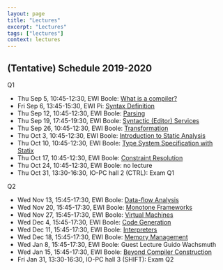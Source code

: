 ```yaml
---
layout: page
title: "Lectures"
excerpt: "Lectures"
tags: ["lectures"]
context: lectures
---
```

<!--
image:
   feature: "lecture.jpg"
   credit: Delft University of Technology
   creditlink: http://repository.tudelft.nl/view/MMP/uuid%3Aa2f25709-c56e-453e-9394-4a05acf603a4/
-->

## (Tentative) Schedule 2019-2020

Q1

* Thu Sep 5, 10:45-12:30, EWI Boole: [What is a compiler?](introduction/)
* Fri Sep 6, 13:45-15:30, EWI Pi: [Syntax Definition](syntax/syntax-definition)
* Thu Sep 12, 10:45-12:30, EWI Boole: [Parsing](syntax/parsing)
* Thu Sep 19, 17:45-19:30, EWI Boole: [Syntactic (Editor) Services](syntax/editor-services)
* Thu Sep 26, 10:45-12:30, EWI Boole: [Transformation](transformation/)
* Thu Oct 3, 10:45-12:30, EWI Boole: [Introduction to Static Analysis](statics/static-analysis)
* Thu Oct 10, 10:45-12:30, EWI Boole: [Type System Specification with Statix](statics/type-checking)
* Thu Oct 17, 10:45-12:30, EWI Boole: [Constraint Resolution](statics/constraint-resolution)
* Thu Oct 24, 10:45-12:30, EWI Boole: no lecture
* Thu Oct 31, 13:30-16:30, IO-PC hall 2 (CTRL): Exam Q1

Q2

* Wed Nov 13, 15:45-17:30, EWI Boole: [Data-flow Analysis](statics/dataflow-analysis)
* Wed Nov 20, 15:45-17:30, EWI Boole: [Monotone Frameworks](statics/monotone-frameworks)
* Wed Nov 27, 15:45-17:30, EWI Boole: [Virtual Machines](dynamics/virtual-machines)
* Wed Dec 4, 15:45-17:30, EWI Boole: [Code Generation](dynamics/code-generation)
* Wed Dec 11, 15:45-17:30, EWI Boole: [Interpreters](dynamics/interpreters)
* Wed Dec 18, 15:45-17:30, EWI Boole: [Memory Management](dynamics/memory-management)
* Wed Jan 8, 15:45-17:30, EWI Boole: Guest Lecture Guido Wachsmuth
* Wed Jan 15, 15:45-17:30, EWI Boole: [Beyond Compiler Construction](applications/conclusion)
* Fri Jan 31, 13:30-16:30, IO-PC hall 3 (SHIFT): Exam Q2

<!--
## (Tentative) Schedule 2018-2019

Q1

* Tue Sep 4, 17:45-19:30, EWI Boole: [What is a compiler?](introduction/)
* Fri Sep 7, 13:45-15:30, EWI Chip: [Syntax Definition](syntax/syntax-definition)
* Tue Sep 11, 17:45-19:30, EWI Boole: [Syntactic (Editor) Services](syntax/editor-services)
* Tue Sep 18, 17:45-19:30, EWI Boole: [Parsing](syntax/parsing)
* Tue Sep 25, 17:45-19:30, EWI Boole: [Transformation](transformation/)
* Tue Oct 2, 17:45-19:30, EWI Boole: [Introduction to Static Analysis](statics/static-analysis)
* Tue Oct 9, 17:45-19:30, EWI Boole: [Type Checking](statics/type-checking)
* Tue Oct 16, 17:45-19:30, EWI Boole: [Specifications with NaBL2](statics/type-constraints)
* Tue Oct 23, 17:45-19:30, EWI Boole: [Constraint Resolution](statics/constraint-resolution)
* Thu, Nov 1, 13:30-16:30, LR-CZ J: Exam Q2

Q2

* Tue Nov 13, 10:45-12:30, CT-CZ D: [Data-flow Analysis](statics/dataflow-analysis)
* Tue Nov 20, 10:45-12:30, CT-CZ D: [Monotone Frameworks](statics/monotone-frameworks)
* Tue Nov 27, 10:45-12:30, CT-CZ D: [Virtual Machines](dynamics/virtual-machines)
* Tue Dec 4, 10:45-12:30, CT-CZ D: [Code Generation](dynamics/code-generation)
* Tue Dec 11, 10:45-12:30, CT-CZ D: [Interpreters](dynamics/interpreters)
* Tue Dec 18, 10:45-12:30, CT-CZ D: [Memory Management](dynamics/memory-management)
* Tue Jan 8, 10:45-12:30, CT-CZ D: [Domain-Specific Languages for Parallel Graph AnalytiX (PGX)](applications/graph-analytix) Guest lecture Guido Wachsmuth
* Tue Jan 15, 10:45-12:30, CT-CZ D: [Beyond Compiler Construction](applications/conclusion)
* Tue, Jan 29, 18:30-21:30, DW-IZ 1: Exam Q3


<!--
## Schedule 2017-2018

topic schedule is tentative

Q1

* Fri Sep 8, 13:45-15:30, 3mE - IZ G: [What is a compiler? (Introduction)](http://www.declare-your-language.org/en/latest/source/introduction/index.html)
* Tue Sep 12, 17:45-19:30, EWI Pi: [Syntax Definition](http://www.declare-your-language.org/en/latest/source/syntax/syntax-definition.html#slides)
* Tue Sep 19, 17:45-19:30, EWI Pi: [Syntactic (Editor) Services](http://www.declare-your-language.org/en/latest/source/syntax/syntax-definition.html#slides)
* Tue Sep 26, 17:45-19:30, EWI Pi: [Transformation by Strategic Term Rewriting](http://www.declare-your-language.org/en/latest/source/transformation/index.html)
* Tue Oct 3, 17:45-19:30, EWI Pi: [Name Resolution](http://www.declare-your-language.org/en/latest/source/statics/index.html)
* Tue Oct 10, 17:45-19:30, EWI Pi: [Type Constraints](http://www.declare-your-language.org/en/latest/source/statics/index.html)
* Tue Oct 17, 17:45-19:30, EWI Pi: [Constraint Resolution I](http://www.declare-your-language.org/en/latest/source/statics/index.html)
* Tue Oct 24, 17:45-19:30, EWI Pi: [Constraint Resolution II](http://www.declare-your-language.org/en/latest/source/statics/index.html)

Q2

* Tue Nov 14, 17:45-19:30, EWI Pi: [Dynamic Semantics](specification/dynamic-semantics)
* Tue Nov 21, 17:45-19:30, EWI Pi: [Virtual Machines & Code Generation](techniques/virtual-machines)
* Tue Nov 28, 17:45-19:30, EWI Pi: [Dataflow Analysis](techniques/dataflow-analysis)
* Tue Dec 5, 17:45-19:30, EWI Pi: [Garbage Collection](techniques/garbage-collection)
* Tue Dec 12, 17:45-19:30, EWI Pi: Just-in-Time Compilation (Interpreters & Partial Evaluation)
* Tue Dec 19, 17:45-19:30, EWI Pi: Parsing
* Tue Jan 9, 17:45-19:30, EWI Pi: Disambiguation
* Tue Jan 16, 17:45-19:30, EWI Pi: (no lecture)
* Tue Jan 23, 17:45-19:30, EWI Pi: Overview

<!--
## Schedule 2016-2017


Lectures are organized in two introduction lectures and three general topics. The introduction lectures introduce software languages in general and imperative and object-oriented languages in particular.

The first topic focuses on declarative specification of compiler components as supported by state-of-the-art tools for compiler construction, including lexical syntax, context-free syntax, static semantics, and code generation.

In the second topic, we address techniques for the compilation and runtime environments of imperative and object-oriented languages, including data-flow analysis, register allocation, virtual machines, and memory management in detail.

In the final topic, we take a closer look on the inside working of compiler components and their generators. In particular, we study parsing algorithms and parser generation.


* Tue  9 September, 8:45,  Aula CZ A:  [Software Languages](introduction/software-languages)
* Tue  9 September, 10:45, Aula CZ A:  [Formal Grammars](specification/formal-grammars)
* Tue 13 September, 17:45, EWI Pi: [Syntax Definition](specification/syntax-definition)
* Tue 20 September, 17:45, EWI Pi: [Term Rewriting](specification/term-rewriting)
* Tue 27 September, 17:45, EWI Pi: Introduction [Static Analysis](specification/static-analysis) + [Imperative & Object-Oriented Programming Languages](introduction/imperative-oo-pl)
* Tue  4 October,   17:45, EWI Pi: [Lexical Analysis](generation/lexical-analysis)
* Tue 11 October,   17:45, EWI Pi: [Name Resolution](specification/name-resolution)
* Tue 18 October,   17:45, EWI Pi: [Constraint-based Type Checking](specification/type-checking)
* Tue 25 October,   17:45, EWI Pi: back-up

break

* Tue 15 November,  17:45, EWI Pi: [Dynamic Semantics](specification/dynamic-semantics)
* Tue 22 November,  17:45, EWI Pi: [Virtual Machines](techniques/virtual-machines)
* Tue 29 November,  17:45, EWI Pi: [Garbage Collection](techniques/garbage-collection)
* Tue  6 December,  17:45, EWI Pi: [Register Allocation](techniques/register-allocation)
* Tue 13 December,  17:45, EWI Pi: [Dataflow Analysis](techniques/dataflow-analysis)
* Tue 20 December,  17:45, EWI Pi: [LL Parsing](generation/ll-parsing)
* Tue 10 January,   17:45, EWI Pi: [LR Parsing](generation/lr-parsing)
* Tue 17 January,   17:45, EWI Pi: no lecture
* Tue 24 January,   17:45, EWI Pi: What is a compiler? and Exam preparation


## Schedule 2015/16

* Tue  8 September, 13:45, CT-CZ F:  [Software Languages](introduction/software-languages)
* Tue  8 September, 15:45, CT-CZ F:  [Formal Grammars](specification/formal-grammars)
* Wed  9 September, 17:45, EWI Chip: [Syntax Definition](specification/syntax-definition)
* Wed 16 September, 17:45, EWI Chip: [Imperative & Object-Oriented Programming Languages](introduction/imperative-oo-pl)
* Wed 23 September, 17:45, EWI Chip: [Static Analysis](specification/static-analysis)
* Wed 30 September, 17:45, EWI Chip: [Term Rewriting](specification/term-rewriting)
* Wed  7 October,   17:45, EWI Chip: [Dataflow Analysis](techniques/dataflow-analysis)
* Wed 14 October,   17:45, EWI Chip: [Register Allocation](techniques/register-allocation)
* Wed 21 October,   17:45, EWI Chip: [Garbage Collection](techniques/garbage-collection)
* Tue 10 November,  13:45, EWI Chip: [Virtual Machines](techniques/virtual-machines)
* Tue 17 November,  13:45, CT-CZ C: [Domain-Specific Languages](introduction/domain-specific-languages)
* Tue 24 November,  13:45, CT-CZ C: [Dynamic Semantics](specification/dynamic-semantics)
* Tue  1 December,  13:45, CT-CZ C: [Lexical Analysis](generation/lexical-analysis)
* Tue  8 December,  13:45, CT-CZ C: [LL Parsing](generation/ll-parsing)
* Tue 15 December,  13:45, CT-CZ C: [LR Parsing](generation/lr-parsing)
* Tue  5 January,   13:45, CT-CZ C: exam preparation
-->

